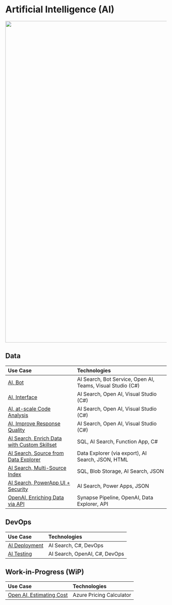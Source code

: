 # Artificial Intelligence (AI)

<img src="https://github.com/richchapler/AzureSolutions/assets/44923999/11c755cf-b3eb-4384-9876-8eadbf743b52" width="1000" />

## Data

Use Case | Technologies
:----- | :-----
[AI, Bot](AI_Bot.md) | AI Search, Bot Service, Open AI, Teams, Visual Studio (C#)
[AI, Interface](AI_Interface.md) | AI Search, Open AI, Visual Studio (C#)
[AI, at-scale Code Analysis](AI_CodeAnalysis.md) | AI Search, Open AI, Visual Studio (C#)
[AI, Improve Response Quality](AI_ImproveResponseQuality.md) | AI Search, Open AI, Visual Studio (C#)
[AI Search, Enrich Data with Custom Skillset](AISearch_CustomSkillset.md) | SQL, AI Search, Function App, C#
[AI Search, Source from Data Explorer](AISearch_fromDataExplorer.md) | Data Explorer (via export), AI Search, JSON, HTML
[AI Search, Multi-Source Index](AISearch_MultiSourceIndex.md) | SQL, Blob Storage, AI Search, JSON
[AI Search, PowerApp UI + Security](AISearch_PowerApp+Security.md) | AI Search, Power Apps, JSON
[OpenAI, Enriching Data via API](Data_Enrichment_OpenAI.md) | Synapse Pipeline, OpenAI, Data Explorer, API

## DevOps

Use Case | Technologies
:----- | :-----
[AI Deployment](DevOps_AIDeployment.md) | AI Search, C#, DevOps<br>
[AI Testing](DevOps_AITesting.md) | AI Search, OpenAI, C#, DevOps<br>

## Work-in-Progress (WiP)

Use Case | Technologies
:----- | :-----
[Open AI, Estimating Cost](wip/OpenAI_EstimatingCost.md) | Azure Pricing Calculator
